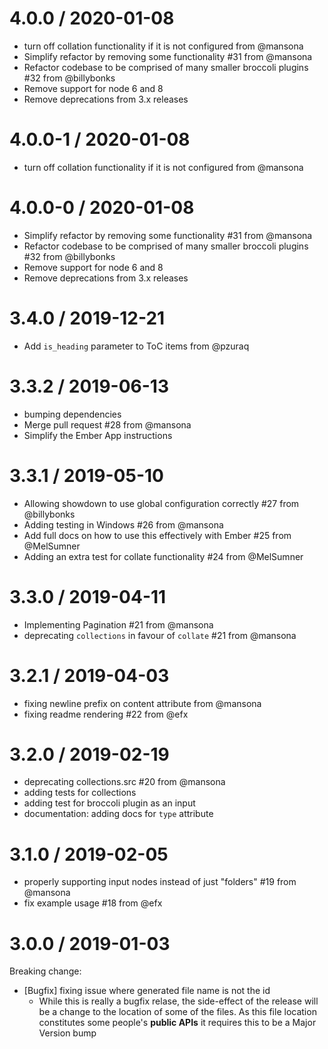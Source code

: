 
4.0.0 / 2020-01-08
==================
  * turn off collation functionality if it is not configured from @mansona
  * Simplify refactor by removing some functionality #31 from @mansona
  * Refactor codebase to be comprised of many smaller broccoli plugins #32 from @billybonks
  * Remove support for node 6 and 8
  * Remove deprecations from 3.x releases

4.0.0-1 / 2020-01-08
==================
  * turn off collation functionality if it is not configured from @mansona

4.0.0-0 / 2020-01-08
==================

  * Simplify refactor by removing some functionality #31 from @mansona
  * Refactor codebase to be comprised of many smaller broccoli plugins #32 from @billybonks
  * Remove support for node 6 and 8
  * Remove deprecations from 3.x releases

3.4.0 / 2019-12-21
==================

  * Add `is_heading` parameter to ToC items from @pzuraq

3.3.2 / 2019-06-13
==================

  * bumping dependencies
  * Merge pull request #28 from @mansona
  * Simplify the Ember App instructions

3.3.1 / 2019-05-10
==================

  * Allowing showdown to use global configuration correctly #27 from @billybonks
  * Adding testing in Windows #26 from @mansona
  * Add full docs on how to use this effectively with Ember #25 from @MelSumner
  * Adding an extra test for collate functionality #24 from @MelSumner

3.3.0 / 2019-04-11
==================

  * Implementing Pagination #21 from @mansona
  * deprecating `collections` in favour of `collate` #21 from @mansona

3.2.1 / 2019-04-03
==================

  * fixing newline prefix on content attribute from @mansona
  * fixing readme rendering #22 from @efx

3.2.0 / 2019-02-19
==================

  * deprecating collections.src #20 from @mansona
  * adding tests for collections
  * adding test for broccoli plugin as an input
  * documentation: adding docs for `type` attribute

3.1.0 / 2019-02-05
==================

  * properly supporting input nodes instead of just "folders" #19 from @mansona
  * fix example usage #18 from @efx

3.0.0 / 2019-01-03
==================

Breaking change:
  * [Bugfix] fixing issue where generated file name is not the id
    * While this is really a bugfix relase, the side-effect of the release will be a change to the location of some of the files. As this file location constitutes some people's **public APIs** it requires this to be a Major Version bump
